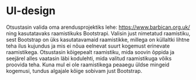 # UI-design
Otsustasin valida oma arendusprojektiks lehe: https://www.barbican.org.uk/ ning kasutatavaks raamistikuks Bootstrapi. Valisin just nimetatud raamistiku, sest Bootstrap on  üks kasutatavamaid raamistikke, millega on küllaltki lihtne teha ilus kujundus ja mis ei nõua eelnevat suurt kogemust erinevate raamistikega. 
Otsustasin kõigepealt raamistiku, mida soovin õppida ja seejärel alles vaatasin läbi kodulehti, mida valitud raamistikuga võiks proovida teha. Kuna mul ei ole raamistikega peaaegu üldse mingeid kogemusi, tundus algajale kõige sobivam just Bootstrap.